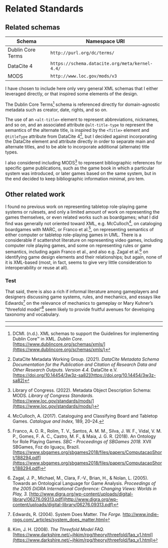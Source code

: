 # Related Standards

## Related schemas

| Schema            | Namespace URI                                  |
| ---               | ---                                            |
| Dublin Core Terms | `http://purl.org/dc/terms/`                    |
| DataCite 4        | `https://schema.datacite.org/meta/kernel-4.4/` |
| MODS              | `http://www.loc.gov/mods/v3`                   |

I have chosen to include here only very general XML schemas that
I either leveraged directly, or that inspired some elements of the design.

The Dublin Core Terms[^dcmi-nd] schema is referenced directly for
domain-agnostic metadata such as creator, date, rights, and so on. 

The use of an `<alt-title>` element to represent abbreviations, nicknames,
and so on, and an associated attribute `@alt-title-type` to represent the
semantics of the alternate title, is inspired by the `<Title>` element and
`@titleType` attribute from DataCite 4[^datacite-2021], but I decided
against incorporating the DataCite element and attribute directly in order
to separate main and alternate titles, and to be able to incorporate
additional (alternate) title types.

I also considered including MODS[^mods-2022] to represent bibliographic
references for specific game publications, such as the game book in which a
particular system was introduced, or later games based on the same system,
but in the end decided to keep bibliographic information minimal, pro tem.

## Other related work

I found no previous work on representing tabletop role-playing game systems
or rulesets, and only a limited amount of work on representing the games
themselves, or even related works such as boardgames; what I did find was
generally not oriented toward XML, e.g. McCulloch[^mcculloch-2017], on
cataloging boardgames with MARC, or Franco et al.[^franco-2018], on
representing semantics of either computer or tabletop role-playing games in
UML. There is a considerable if scattershot literature on representing
video games, including computer role playing games, and some on
representing rules or game semantics, including again Franco et al., and
also e.g. Zagal et al.[^zagal-2005] on identifying game design elements and
their relationships; but again, none of it is XML-based (most, in fact,
seems to give very little consideration to interoperability or reuse at
all).

### Test

That said, there is also a rich if informal literature among gameplayers
and designers discussing game systems, rules, and mechanics, and essays
like Edwards[^edwards-2004] on the relevance of mechanics to gameplay or
Mary Kuhner’s “threefold model”[^kim-2008] seem likely to provide fruitful
avenues for developing taxonomy and vocabulary.

---

[^dcmi-nd]: DCMI. (n.d.). XML schemas to support the Guidelines for implementing Dublin Core&#8482; in XML. _Dublin Core._ [https://www.dublincore.org/schemas/xmls/](https://www.dublincore.org/schemas/xmls/)

[^datacite-2021]: DataCite Metadata Working Group. (2021). _DataCite Metadata Schema Documentation for the Publication and Citation of Research Data and Other Research Outputs. Version 4.4._ DataCite e.V. [https://doi.org/10.14454/3w3z-sa82](https://doi.org/10.14454/3w3z-sa82)

[^mods-2022]: Library of Congress. (2022). Metadata Object Description Schema: MODS. _Library of Congress Standards._ [https://www.loc.gov/standards/mods/](https://www.loc.gov/standards/mods/)

[^mcculloch-2017]: McCulloch, A. (2017). Cataloguing and Classifying Board and Tabletop Games. _Catalogue and Index,_ 189, 20–24. 

[^franco-2018]: Franco, A. O. R., Rolim, T. V., Santos, A. M. M., Silva, J. W. F., Vidal, V. M. P., Gomes, F. A. C., Castro, M. F., & Maia, J. G. R. (2018). An Ontology for Role Playing Games. _SBC - Proceedings of SBGames 2018._ XVII SBGames, Foz do Iguaçu, Brazil. [https://www.sbgames.org/sbgames2018/files/papers/ComputacaoShort/188294.pdf](https://www.sbgames.org/sbgames2018/files/papers/ComputacaoShort/188294.pdf)

[^zagal-2005]: Zagal, J. P., Michael, M., Clara, F.-V., Brian, H., & Nolan, L. (2005). Towards an Ontological Language for Game Analysis. _Proceedings of the 2005 DiGRA International Conference: Changing Views: Worlds in Play, 3._ [http://www.digra.org/wp-content/uploads/digital-library/06276.09313.pdf](http://www.digra.org/wp-content/uploads/digital-library/06276.09313.pdf)

[^edwards-2004]: Edwards, R. (2004). System Does Matter. _The Forge._ http://www.indie-rpgs.com/_articles/system_does_matter.html

[^kim-2008]: Kim, J. H. (2008). _The Threefold Model FAQ._ [https://www.darkshire.net/~jhkim/rpg/theory/threefold/faq_v1.html](https://www.darkshire.net/~jhkim/rpg/theory/threefold/faq_v1.html)
